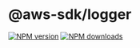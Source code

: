 # @aws-sdk/logger

[![NPM version](https://img.shields.io/npm/v/@aws-sdk/logger/preview.svg)](https://www.npmjs.com/package/@aws-sdk/logger)
[![NPM downloads](https://img.shields.io/npm/dm/@aws-sdk/logger.svg)](https://www.npmjs.com/package/@aws-sdk/logger)
